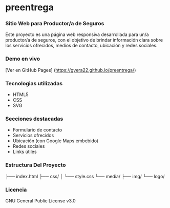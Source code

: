 # preentrega

### Sitio Web para Productor/a de Seguros

Este proyecto es una página web responsiva desarrollada para un/a productor/a de seguros, con el objetivo de brindar información clara sobre los servicios ofrecidos, medios de contacto, ubicación y redes sociales.

### Demo en vivo

[Ver en GitHub Pages] (https://gvera22.github.io/preentrega/)

### Tecnologias utilizadas

- HTML5
- CSS
- SVG

### Secciones destacadas

- Formulario de contacto
- Servicios ofrecidos
- Ubicación (con Google Maps embebido)
- Redes sociales
- Links útiles

### Estructura Del Proyecto

├── index.html
├── css/
│   └── style.css
└── media/
    ├── img/
    └── logo/

### Licencia

GNU General Public License v3.0
